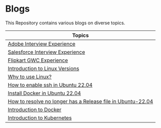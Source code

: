 # Blogs

This Repository contains various blogs on diverse topics. 

| Topics                                   |
|-----------------------------------------|
| [Adobe Interview Experience](https://github.com/Madhupatel08/Blogs/blob/main/Adobe%20Interview%20Experience.md#adobe-interview-experience--on-campus) | 
| [Salesforce Interview Experience](https://github.com/Madhupatel08/Blogs/blob/main/Salesforce-Interview-experience.md) | 
| [Flipkart GWC Experience](https://github.com/Madhupatel08/Blogs/blob/main/Flipkart_GWC_Scholar_Experience.md) |
| [Introduction to Linux Versions](https://github.com/Madhupatel08/Blogs/blob/main/Introduction%20to%20Linux%20Versions.md) |
| [Why to use Linux?](https://github.com/Madhupatel08/Blogs/blob/main/Why%20to%20use%20Linux%3F.md)|
| [How to enable ssh in Ubuntu 22.04](https://github.com/Madhupatel08/Blogs/blob/main/How-to-enable-ssh-in-ubuntu-22.04.md) |
| [ Install Docker in Ubuntu 22.04](https://github.com/Madhupatel08/Blogs/blob/main/Install%20Docker%20in%20Ubuntu%2022.04) |
| [How to resolve no longer has a Release file in Ubuntu-22.04](https://github.com/Madhupatel08/Blogs/blob/main/How-to-resolve-no-longer-has-a-Release-file-ubuntu-22.04) |
| [Introduction to Docker](https://github.com/Madhupatel08/Blogs/blob/main/Introduction%20To%20Docker.txt)|
| [Introduction to Kubernetes](https://github.com/Madhupatel08/Blogs/blob/main/Introduction-to-kubernetes) |


